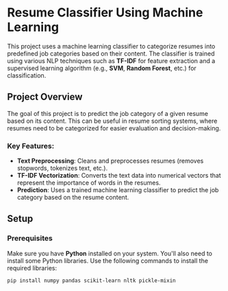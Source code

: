 # Resume Classifier Using Machine Learning

This project uses a machine learning classifier to categorize resumes into predefined job categories based on their content. The classifier is trained using various NLP techniques such as **TF-IDF** for feature extraction and a supervised learning algorithm (e.g., **SVM**, **Random Forest**, etc.) for classification.

## Project Overview

The goal of this project is to predict the job category of a given resume based on its content. This can be useful in resume sorting systems, where resumes need to be categorized for easier evaluation and decision-making.

### Key Features:
- **Text Preprocessing**: Cleans and preprocesses resumes (removes stopwords, tokenizes text, etc.).
- **TF-IDF Vectorization**: Converts the text data into numerical vectors that represent the importance of words in the resumes.
- **Prediction**: Uses a trained machine learning classifier to predict the job category based on the resume content.

## Setup

### Prerequisites
Make sure you have **Python** installed on your system. You'll also need to install some Python libraries. Use the following commands to install the required libraries:

```bash
pip install numpy pandas scikit-learn nltk pickle-mixin
